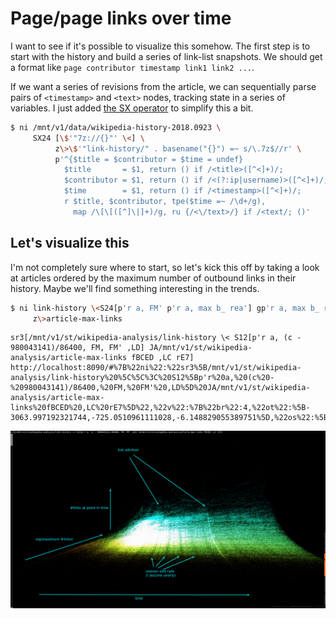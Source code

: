 # Page/page links over time
I want to see if it's possible to visualize this somehow. The first step is to
start with the history and build a series of link-list snapshots. We should get
a format like `page contributor timestamp link1 link2 ...`.

If we want a series of revisions from the article, we can sequentially parse
pairs of `<timestamp>` and `<text>` nodes, tracking state in a series of
variables. I just added [the SX
operator](https://github.com/spencertipping/ni/commit/f573d9bb6d33d9a190c5a5d93677086a4e1bb678)
to simplify this a bit.

```sh
$ ni /mnt/v1/data/wikipedia-history-2018.0923 \
     SX24 [\$'"7z://{}"' \<] \
          z\>\$'"link-history/" . basename("{}") =~ s/\.7z$//r' \
          p'^{$title = $contributor = $time = undef}
            $title       = $1, return () if /<title>([^<]+)/;
            $contributor = $1, return () if /<(?:ip|username)>([^<]+)/;
            $time        = $1, return () if /<timestamp>([^<]+)/;
            r $title, $contributor, tpe($time =~ /\d+/g),
              map /\[\[([^]\|]+)/g, ru {/<\/text>/} if /<text/; ()'
```

## Let's visualize this
I'm not completely sure where to start, so let's kick this off by taking a look
at articles ordered by the maximum number of outbound links in their history.
Maybe we'll find something interesting in the trends.

```sh
$ ni link-history \<S24[p'r a, FM' p'r a, max b_ rea'] gp'r a, max b_ rea' \
     z\>article-max-links
```

```
sr3[/mnt/v1/st/wikipedia-analysis/link-history \< S12[p'r a, (c - 980043141)/86400, FM, FM' ,LD] JA/mnt/v1/st/wikipedia-analysis/article-max-links fBCED ,LC rE7]
http://localhost:8090/#%7B%22ni%22:%22sr3%5B/mnt/v1/st/wikipedia-analysis/link-history%20%5C%5C%3C%20S12%5Bp'r%20a,%20(c%20-%20980043141)/86400,%20FM,%20FM'%20,LD%5D%20JA/mnt/v1/st/wikipedia-analysis/article-max-links%20fBCED%20,LC%20rE7%5D%22,%22v%22:%7B%22br%22:4,%22ot%22:%5B-3063.997192321744,-725.0510961111028,-6.148829055389751%5D,%22os%22:%5B2.637944459354155,3.1267683651861446,1107.6545049007123%5D,%22sa%22:0.01679695099696201,%22cr%22:%5B2.99999999999995,5.66666666666669%5D,%22cd%22:7594.428656918745,%22axes%22:%5B0,1,2,3%5D%7D%7D
```

![image](screenshots/./1d2fe466-c257-11e8-bfce-03bc8f8170d0.png)
